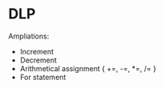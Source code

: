 # DLP
Ampliations:
- Increment
- Decrement
- Arithmetical assignment { +=, -=, *=, /= }
- For statement
